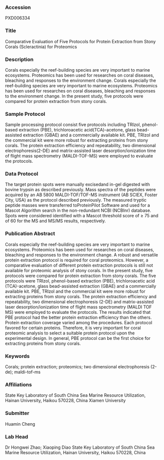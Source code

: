 ### Accession
PXD006334

### Title
Comparative Evaluation of Five Protocols for Protein Extraction from Stony Corals (Scleractinia) for Proteomics

### Description
Corals especially the reef-building species are very important to marine ecosystems. Proteomics has been used for researches on coral diseases, bleaching and responses to the environment change. Corals especially the reef-building species are very important to marine ecosystems. Proteomics has been used for researches on coral diseases, bleaching and responses to the environment change. In the present study, five protocols were compared for protein extraction from stony corals.

### Sample Protocol
Sample processing protocol consist five protocols including TRIzol, phenol-based extraction (PBE), trichloroacetic acid(TCA)-acetone, glass bead-assisted extraction (GBAE) and a commercially available kit. PBE, TRIzol and the commercial kit were more robust for extracting proteins from stony corals. The protein extraction efficiency and repeatability, two dimensional electrophoresis(2-DE) and matrix-assisted laser desorption/ionization time of flight mass spectrometry (MALDI-TOF-MS) were employed to evaluate the protocols.

### Data Protocol
The target protein spots were manually excisedand in-gel digested with bovine trypsin as described previously. Mass spectra of the peptides were acquired by an AB 5800 MALDI-TOF/TOF-MS instrument (AB SCIEX, Foster City, USA) as the protocol described previously. The measured tryptic peptide masses were transferred toProteinPilot Software and used for a Mascot Algorithm search in the non-redundant NCBI (NCBInr) database. Spots were considered identified with a Mascot threshold score of ≥ 75 and of 60 for the MS and MS/MS results, respectively.

### Publication Abstract
Corals especially the reef-building species are very important to marine ecosystems. Proteomics has been used for researches on coral diseases, bleaching and responses to the environment change. A robust and versatile protein extraction protocol is required for coral proteomics. However, a comparative evaluation of different protein extraction protocols is still not available for proteomic analysis of stony corals. In the present study, five protocols were compared for protein extraction from stony corals. The five protocols were TRIzol, phenol-based extraction (PBE), trichloroacetic acid (TCA)-acetone, glass bead-assisted extraction (GBAE) and a commercially available kit. PBE, TRIzol and the commercial kit were more robust for extracting proteins from stony corals. The protein extraction efficiency and repeatability, two dimensional electrophoresis (2-DE) and matrix-assisted laser desorption/ionization time of flight mass spectrometry (MALDI TOF MS) were employed to evaluate the protocols. The results indicated that PBE protocol had the better protein extraction efficiency than the others. Protein extraction coverage varied among the procedures. Each protocol favored for certain proteins. Therefore, it is very important for coral proteomic analysis to select a suitable protein protocol upon the experimental design. In general, PBE protocol can be the first choice for extracting proteins from stony corals.

### Keywords
Corals; protein extraction; proteomics; two dimensional electrophoresis (2-de); maldi-tof-ms

### Affiliations
State Key Laboratory of South China Sea Marine Resource Utilization, Hainan University, Haikou 570228, China
Xiamen University

### Submitter
Huamin Cheng

### Lab Head
Dr Hongwei Zhao; Xiaoping Diao
State Key Laboratory of South China Sea Marine Resource Utilization, Hainan University, Haikou 570228, China


